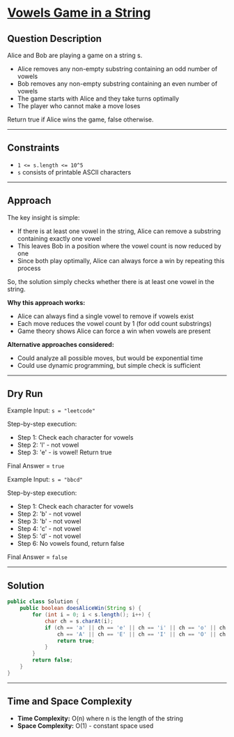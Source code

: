 # [Vowels Game in a String](https://leetcode.com/problems/vowels-game-in-a-string/)

## Question Description
Alice and Bob are playing a game on a string s.

- Alice removes any non-empty substring containing an odd number of vowels
- Bob removes any non-empty substring containing an even number of vowels
- The game starts with Alice and they take turns optimally
- The player who cannot make a move loses

Return true if Alice wins the game, false otherwise.

---

## Constraints
- `1 <= s.length <= 10^5`
- `s` consists of printable ASCII characters

---

## Approach
The key insight is simple:
- If there is at least one vowel in the string, Alice can remove a substring containing exactly one vowel
- This leaves Bob in a position where the vowel count is now reduced by one
- Since both play optimally, Alice can always force a win by repeating this process

So, the solution simply checks whether there is at least one vowel in the string.

**Why this approach works:**
- Alice can always find a single vowel to remove if vowels exist
- Each move reduces the vowel count by 1 (for odd count substrings)
- Game theory shows Alice can force a win when vowels are present

**Alternative approaches considered:**
- Could analyze all possible moves, but would be exponential time
- Could use dynamic programming, but simple check is sufficient

---

## Dry Run
Example Input: `s = "leetcode"`

Step-by-step execution:
- Step 1: Check each character for vowels
- Step 2: 'l' - not vowel
- Step 3: 'e' - is vowel! Return true

Final Answer = `true`

Example Input: `s = "bbcd"`

Step-by-step execution:
- Step 1: Check each character for vowels
- Step 2: 'b' - not vowel
- Step 3: 'b' - not vowel
- Step 4: 'c' - not vowel
- Step 5: 'd' - not vowel
- Step 6: No vowels found, return false

Final Answer = `false`

---

## Solution
```java
public class Solution {
    public boolean doesAliceWin(String s) {
        for (int i = 0; i < s.length(); i++) {
            char ch = s.charAt(i);
            if (ch == 'a' || ch == 'e' || ch == 'i' || ch == 'o' || ch == 'u' ||
                ch == 'A' || ch == 'E' || ch == 'I' || ch == 'O' || ch == 'U') {
                return true;
            }
        }
        return false;
    }
}
```

---

## Time and Space Complexity
- **Time Complexity:** O(n) where n is the length of the string
- **Space Complexity:** O(1) - constant space used
